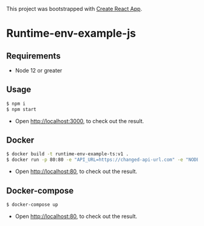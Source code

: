 This project was bootstrapped with [Create React App](https://github.com/facebook/create-react-app).

# Runtime-env-example-js

## Requirements

- Node 12 or greater

## Usage

```sh
$ npm i
$ npm start
```

- Open [http://localhost:3000](http://localhost:3000), to check out the result.

## Docker

```sh
$ docker build -t runtime-env-example-ts:v1 .
$ docker run -p 80:80 -e "API_URL=https://changed-api-url.com" -e "NODE_ENV=production" runtime-env-example-ts:v1
```

- Open [http://localhost:80](http://localhost:80), to check out the result.

## Docker-compose

```sh
$ docker-compose up
```

- Open [http://localhost:80](http://localhost:80), to check out the result.
